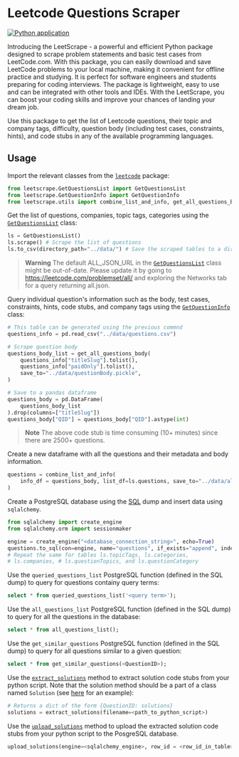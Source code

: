 # Leetcode Questions Scraper

[![Python application](https://github.com/nikhil-ravi/LeetcodeScraper/actions/workflows/python-app.yml/badge.svg)](https://github.com/nikhil-ravi/LeetcodeScraper/actions/workflows/python-app.yml)

Introducing the LeetScrape - a powerful and efficient Python package designed to scrape problem statements and basic test cases from LeetCode.com. With this package, you can easily download and save LeetCode problems to your local machine, making it convenient for offline practice and studying. It is perfect for software engineers and students preparing for coding interviews. The package is lightweight, easy to use and can be integrated with other tools and IDEs. With the LeetScrape, you can boost your coding skills and improve your chances of landing your dream job.

Use this package to get the list of Leetcode questions, their topic and company tags, difficulty, question body (including test cases, constraints, hints), and code stubs in any of the available programming languages.

## Usage

Import the relevant classes from the [`leetcode`](/src/leetcode/) package:

```python
from leetscrape.GetQuestionsList import GetQuestionsList
from leetscrape.GetQuestionInfo import GetQuestionInfo
from leetscrape.utils import combine_list_and_info, get_all_questions_body
```

Get the list of questions, companies, topic tags, categories using the [`GetQuestionsList`](/src/leetcode/GetQuestionsList.py) class:

```python
ls = GetQuestionsList()
ls.scrape() # Scrape the list of questions
ls.to_csv(directory_path="../data/") # Save the scraped tables to a directory
```

> **Warning**
> The default ALL_JSON_URL in the [`GetQuestionsList`](/src/leetcode/GetQuestionsList.py) class might be out-of-date. Please update it by going to https://leetcode.com/problemset/all/ and exploring the Networks tab for a query returning all.json.

Query individual question's information such as the body, test cases, constraints, hints, code stubs, and company tags using the [`GetQuestionInfo`](/src/leetcode/GetQuestionInfo.py) class:

```python
# This table can be generated using the previous commnd
questions_info = pd.read_csv("../data/questions.csv")

# Scrape question body
questions_body_list = get_all_questions_body(
    questions_info["titleSlug"].tolist(),
    questions_info["paidOnly"].tolist(),
    save_to="../data/questionBody.pickle",
)

# Save to a pandas dataframe
questions_body = pd.DataFrame(
    questions_body_list
).drop(columns=["titleSlug"])
questions_body["QID"] = questions_body["QID"].astype(int)
```

> **Note**
> The above code stub is time consuming (10+ minutes) since there are 2500+ questions.

Create a new dataframe with all the questions and their metadata and body information.

```python
questions = combine_list_and_info(
    info_df = questions_body, list_df=ls.questions, save_to="../data/all.json"
)
```

Create a PostgreSQL database using the [SQL](/example/sql/create.sql) dump and insert data using `sqlalchemy`.

```python
from sqlalchemy import create_engine
from sqlalchemy.orm import sessionmaker

engine = create_engine("<database_connection_string>", echo=True)
questions.to_sql(con=engine, name="questions", if_exists="append", index=False)
# Repeat the same for tables ls.topicTags, ls.categories,
# ls.companies, # ls.questionTopics, and ls.questionCategory
```

Use the `queried_questions_list` PostgreSQL function (defined in the SQL dump) to query for questions containy query terms:

```sql
select * from queried_questions_list('<query term>');
```

Use the `all_questions_list` PostgreSQL function (defined in the SQL dump) to query for all the questions in the database:

```sql
select * from all_questions_list();
```

Use the `get_similar_questions` PostgreSQL function (defined in the SQL dump) to query for all questions similar to a given question:

```sql
select * from get_similar_questions(<QuestionID>);
```

Use the [`extract_solutions`](/src/leetcode/utils.py:) method to extract solution code stubs from your python script. Note that the solution method should be a part of a class named `Solution` (see [here](/example/solutions/q_0001_TwoSum.py) for an example):

```python
# Returns a dict of the form {QuestionID: solutions}
solutions = extract_solutions(filename=<path_to_python_script>)
```

Use the [`upload_solutions`](/src/leetcode/utils.py:) method to upload the extracted solution code stubs from your python script to the PosgreSQL database.

```python
upload_solutions(engine=<sqlalchemy_engine>, row_id = <row_id_in_table>, solutions: <solutions_dict>)
```
